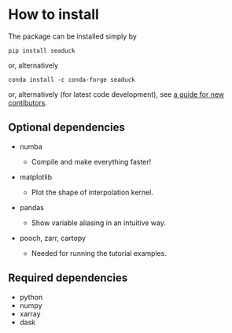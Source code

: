 # How to install

The package can be installed simply by

```shell
pip install seaduck
```

or, alternatively

```shell
conda install -c conda-forge seaduck
```

or, alternatively (for latest code development), see [a guide for new contibutors](guide_for_developer.md).

## Optional dependencies

- numba

  - Compile and make everything faster!

- matplotlib

  - Plot the shape of interpolation kernel.

- pandas

  - Show variable aliasing in an intuitive way.

- pooch, zarr, cartopy

  - Needed for running the tutorial examples.

## Required dependencies

- python
- numpy
- xarray
- dask
